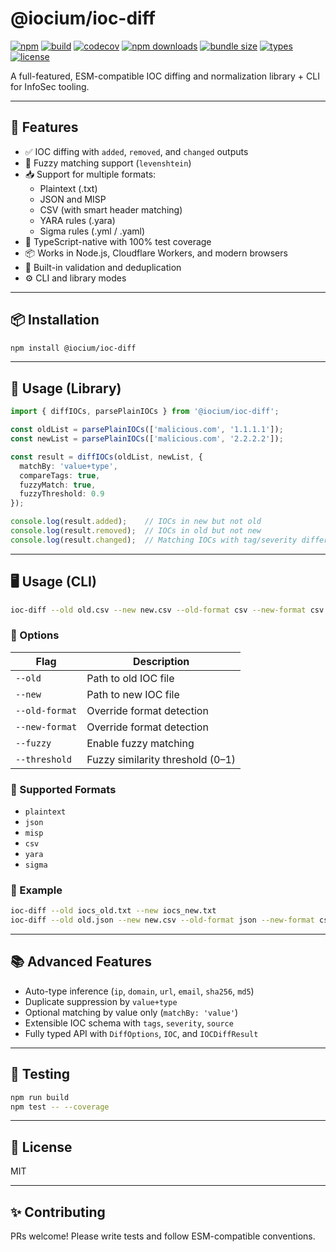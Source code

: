 # @iocium/ioc-diff

[![npm](https://img.shields.io/npm/v/@iocium/ioc-diff)](https://www.npmjs.com/package/@iocium/ioc-diff)
[![build](https://github.com/iocium/ioc-diff/actions/workflows/test.yml/badge.svg)](https://github.com/iocium/ioc-diff/actions/workflows/test.yml)
[![codecov](https://codecov.io/gh/iocium/ioc-diff/branch/main/graph/badge.svg)](https://codecov.io/gh/iocium/ioc-diff)
[![npm downloads](https://img.shields.io/npm/dm/@iocium/ioc-diff)](https://www.npmjs.com/package/@iocium/ioc-diff)
[![bundle size](https://img.shields.io/bundlephobia/minzip/@iocium/ioc-diff)](https://bundlephobia.com/package/@iocium/ioc-diff)
[![types](https://img.shields.io/npm/types/@iocium/ioc-diff)](https://www.npmjs.com/package/@iocium/ioc-diff)
[![license](https://img.shields.io/npm/l/@iocium/ioc-diff)](https://github.com/iocium/ioc-diff/blob/main/LICENSE)

A full-featured, ESM-compatible IOC diffing and normalization library + CLI for InfoSec tooling.

---

## 🚀 Features

- ✅ IOC diffing with `added`, `removed`, and `changed` outputs
- 🧠 Fuzzy matching support (`levenshtein`)
- 📥 Support for multiple formats:
  - Plaintext (.txt)
  - JSON and MISP
  - CSV (with smart header matching)
  - YARA rules (.yara)
  - Sigma rules (.yml / .yaml)
- 🧪 TypeScript-native with 100% test coverage
- 📦 Works in Node.js, Cloudflare Workers, and modern browsers
- 🧼 Built-in validation and deduplication
- ⚙️ CLI and library modes

---

## 📦 Installation

```bash
npm install @iocium/ioc-diff
````

---

## 🧰 Usage (Library)

```ts
import { diffIOCs, parsePlainIOCs } from '@iocium/ioc-diff';

const oldList = parsePlainIOCs(['malicious.com', '1.1.1.1']);
const newList = parsePlainIOCs(['malicious.com', '2.2.2.2']);

const result = diffIOCs(oldList, newList, {
  matchBy: 'value+type',
  compareTags: true,
  fuzzyMatch: true,
  fuzzyThreshold: 0.9
});

console.log(result.added);    // IOCs in new but not old
console.log(result.removed);  // IOCs in old but not new
console.log(result.changed);  // Matching IOCs with tag/severity differences
```

---

## 🖥️ Usage (CLI)

```bash
ioc-diff --old old.csv --new new.csv --old-format csv --new-format csv
```

### 🔧 Options

| Flag           | Description                      |
| -------------- | -------------------------------- |
| `--old`        | Path to old IOC file             |
| `--new`        | Path to new IOC file             |
| `--old-format` | Override format detection        |
| `--new-format` | Override format detection        |
| `--fuzzy`      | Enable fuzzy matching            |
| `--threshold`  | Fuzzy similarity threshold (0–1) |

### 📁 Supported Formats

* `plaintext`
* `json`
* `misp`
* `csv`
* `yara`
* `sigma`

### 🧪 Example

```bash
ioc-diff --old iocs_old.txt --new iocs_new.txt
ioc-diff --old old.json --new new.csv --old-format json --new-format csv
```

---

## 📚 Advanced Features

* Auto-type inference (`ip`, `domain`, `url`, `email`, `sha256`, `md5`)
* Duplicate suppression by `value+type`
* Optional matching by value only (`matchBy: 'value'`)
* Extensible IOC schema with `tags`, `severity`, `source`
* Fully typed API with `DiffOptions`, `IOC`, and `IOCDiffResult`

---

## 🧪 Testing

```bash
npm run build
npm test -- --coverage
```

---

## 📄 License

MIT

---

## ✨ Contributing

PRs welcome! Please write tests and follow ESM-compatible conventions.